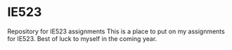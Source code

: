 # IE523
Repository for IE523 assignments
This is a place to put on my assignments for IE523. Best of luck to myself in the coming year. 
